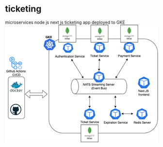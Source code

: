 # ticketing
microservices node js next js ticketing app deployed to GKE
 ![Diagram](https://raw.githubusercontent.com/JiaqiWang18/ticketing/master/ticketing.drawio.png)
